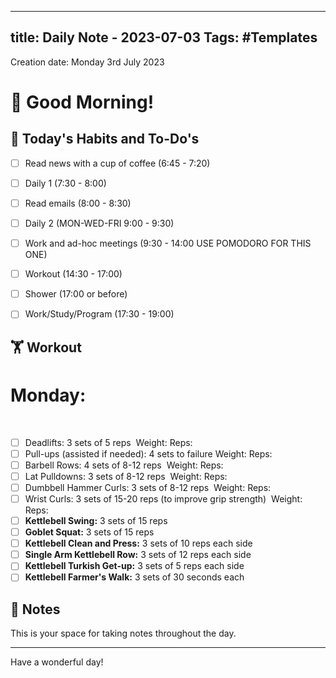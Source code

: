  
---
title: Daily Note - 2023-07-03
Tags: #Templates
---

Creation date: Monday 3rd July 2023

# 🌅 Good Morning! 

## 🎯 Today's Habits and To-Do's

- [ ] Read news with a cup of coffee (6:45 - 7:20)
- [ ] Daily 1 (7:30 - 8:00)
- [ ] Read emails (8:00 - 8:30)
- [ ] Daily 2 (MON-WED-FRI 9:00 - 9:30) 
- [ ] Work and ad-hoc meetings (9:30 - 14:00 USE POMODORO FOR THIS ONE)
- [ ] Workout (14:30 - 17:00)
- [ ] Shower (17:00 or before)
- [ ] Work/Study/Program (17:30 - 19:00)


## 🏋️ Workout
# Monday:  
      
- [ ] Deadlifts: 3 sets of 5 reps  Weight: Reps:      
- [ ] Pull-ups (assisted if needed): 4 sets to failure Weight: Reps:      
- [ ] Barbell Rows: 4 sets of 8-12 reps  Weight: Reps:      
- [ ] Lat Pulldowns: 3 sets of 8-12 reps  Weight: Reps:          
- [ ] Dumbbell Hammer Curls: 3 sets of 8-12 reps  Weight: Reps:          
- [ ] Wrist Curls: 3 sets of 15-20 reps (to improve grip strength)  Weight: Reps:          
- [ ] **Kettlebell Swing:** 3 sets of 15 reps     
- [ ] **Goblet Squat:** 3 sets of 15 reps      
- [ ] **Kettlebell Clean and Press:** 3 sets of 10 reps each side       
- [ ] **Single Arm Kettlebell Row:** 3 sets of 12 reps each side  
- [ ] **Kettlebell Turkish Get-up:** 3 sets of 5 reps each side  
- [ ] **Kettlebell Farmer's Walk:** 3 sets of 30 seconds each  
    
## 📖 Notes

This is your space for taking notes throughout the day. 


---

Have a wonderful day!
